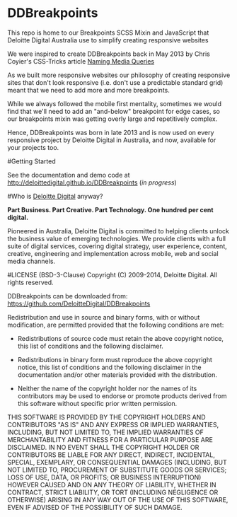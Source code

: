 DDBreakpoints
=============

This repo is home to our Breakpoints SCSS Mixin and JavaScript that Deloitte Digital Australia use to simplify creating responsive websites

We were inspired to create DDBreakpoints back in May 2013 by Chris Coyier's CSS-Tricks article [Naming Media Queries](http://css-tricks.com/naming-media-queries/)

As we built more responsive websites our philosophy of creating responsive sites that don't look responsive (i.e. don't use a predictable standard grid) meant that we need to add more and more breakpoints.

While we always followed the mobile first mentality, sometimes we would find that we'll need to add an "and-below" breakpoint for edge cases, so our breakpoints mixin was getting overly large and repetitively complex.

Hence, DDBreakpoints was born in late 2013 and is now used on every responsive project by Deloitte Digital in Australia, and now, available for your projects too.

#Getting Started

See the documentation and demo code at http://deloittedigital.github.io/DDBreakpoints (_in progress_)

#Who is [Deloitte Digital](http://www.deloittedigital.com) anyway?

**Part Business. Part Creative. Part Technology. One hundred per cent digital.**

Pioneered in Australia, Deloitte Digital is committed to helping clients unlock the business value of emerging technologies. We provide clients with a full suite of digital services, covering digital strategy, user experience, content, creative, engineering and implementation across mobile, web and social media channels.

#LICENSE (BSD-3-Clause)
Copyright (C) 2009-2014, Deloitte Digital. All rights reserved.

DDBreakpoints can be downloaded from: https://github.com/DeloitteDigital/DDBreakpoints

Redistribution and use in source and binary forms, with or without
modification, are permitted provided that the following conditions are met:

* Redistributions of source code must retain the above copyright notice, this
list of conditions and the following disclaimer.

* Redistributions in binary form must reproduce the above copyright notice,
this list of conditions and the following disclaimer in the documentation
and/or other materials provided with the distribution.

* Neither the name of the copyright holder nor the names of its contributors 
may be used to endorse or promote products derived from this software without 
specific prior written permission.

THIS SOFTWARE IS PROVIDED BY THE COPYRIGHT HOLDERS AND CONTRIBUTORS "AS IS"
AND ANY EXPRESS OR IMPLIED WARRANTIES, INCLUDING, BUT NOT LIMITED TO, THE
IMPLIED WARRANTIES OF MERCHANTABILITY AND FITNESS FOR A PARTICULAR PURPOSE ARE
DISCLAIMED. IN NO EVENT SHALL THE COPYRIGHT HOLDER OR CONTRIBUTORS BE LIABLE
FOR ANY DIRECT, INDIRECT, INCIDENTAL, SPECIAL, EXEMPLARY, OR CONSEQUENTIAL
DAMAGES (INCLUDING, BUT NOT LIMITED TO, PROCUREMENT OF SUBSTITUTE GOODS OR
SERVICES; LOSS OF USE, DATA, OR PROFITS; OR BUSINESS INTERRUPTION) HOWEVER
CAUSED AND ON ANY THEORY OF LIABILITY, WHETHER IN CONTRACT, STRICT LIABILITY,
OR TORT (INCLUDING NEGLIGENCE OR OTHERWISE) ARISING IN ANY WAY OUT OF THE USE
OF THIS SOFTWARE, EVEN IF ADVISED OF THE POSSIBILITY OF SUCH DAMAGE.
